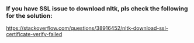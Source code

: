 ### If you have SSL issue to download nltk, pls check the following for the solution:

https://stackoverflow.com/questions/38916452/nltk-download-ssl-certificate-verify-failed